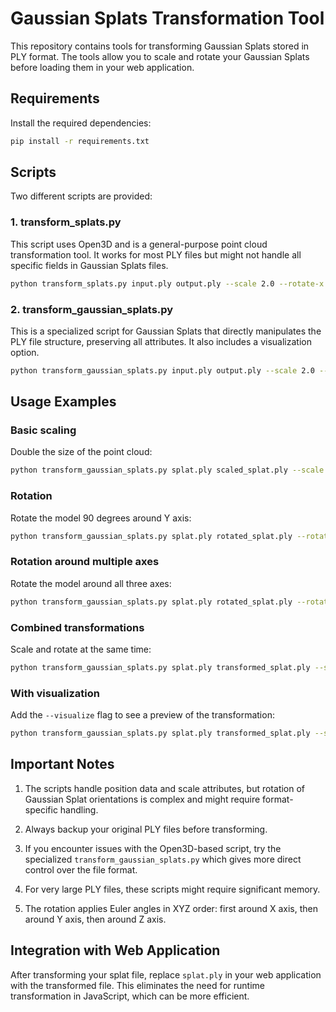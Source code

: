 # Gaussian Splats Transformation Tool

This repository contains tools for transforming Gaussian Splats stored in PLY format. The tools allow you to scale and rotate your Gaussian Splats before loading them in your web application.

## Requirements

Install the required dependencies:

```bash
pip install -r requirements.txt
```

## Scripts

Two different scripts are provided:

### 1. transform_splats.py

This script uses Open3D and is a general-purpose point cloud transformation tool. It works for most PLY files but might not handle all specific fields in Gaussian Splats files.

```bash
python transform_splats.py input.ply output.ply --scale 2.0 --rotate-x 0 --rotate-y 45.0 --rotate-z 0
```

### 2. transform_gaussian_splats.py

This is a specialized script for Gaussian Splats that directly manipulates the PLY file structure, preserving all attributes. It also includes a visualization option.

```bash
python transform_gaussian_splats.py input.ply output.ply --scale 2.0 --rotate-x 0 --rotate-y 45.0 --rotate-z 0 --visualize
```

## Usage Examples

### Basic scaling

Double the size of the point cloud:

```bash
python transform_gaussian_splats.py splat.ply scaled_splat.ply --scale 2.0
```

### Rotation

Rotate the model 90 degrees around Y axis:

```bash
python transform_gaussian_splats.py splat.ply rotated_splat.ply --rotate-y 90
```

### Rotation around multiple axes

Rotate the model around all three axes:

```bash
python transform_gaussian_splats.py splat.ply rotated_splat.ply --rotate-x 30 --rotate-y 45 --rotate-z 15
```

### Combined transformations

Scale and rotate at the same time:

```bash
python transform_gaussian_splats.py splat.ply transformed_splat.ply --scale 1.5 --rotate-y 45
```

### With visualization

Add the `--visualize` flag to see a preview of the transformation:

```bash
python transform_gaussian_splats.py splat.ply transformed_splat.ply --scale 1.5 --rotate-x 30 --rotate-y 45 --rotate-z 15 --visualize
```

## Important Notes

1. The scripts handle position data and scale attributes, but rotation of Gaussian Splat orientations is complex and might require format-specific handling.

2. Always backup your original PLY files before transforming.

3. If you encounter issues with the Open3D-based script, try the specialized `transform_gaussian_splats.py` which gives more direct control over the file format.

4. For very large PLY files, these scripts might require significant memory.

5. The rotation applies Euler angles in XYZ order: first around X axis, then around Y axis, then around Z axis.

## Integration with Web Application

After transforming your splat file, replace `splat.ply` in your web application with the transformed file. This eliminates the need for runtime transformation in JavaScript, which can be more efficient. 
